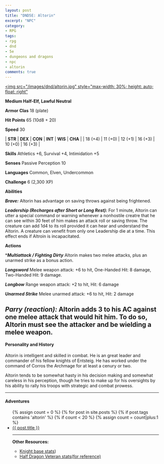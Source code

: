 ```yaml
---
layout: post
title: "DND5E: Altorin"
excerpt: "NPC"
category:
- RPG
tags:
- rpg
- dnd
- 5e
- dungeons and dragons
- npc
- altorin
comments: true
---
```


<a href="https://dviw3bl0enbyw.cloudfront.net/uploads/forum_attachment/file/134120/kolvir_comm_by_yamao-d6uy0t8.jpg"><img src="/images/dnd/altorin.jpg" style="max-width: 30%; height: auto; float: right"</a>

**Medium Half-Elf, Lawful Neutral**

**Armor Clas** 18 (plate)

**Hit Points** 65 (10d8 + 20)

**Speed** 30

| **STR** | **DEX** | **CON** | **INT** | **WIS** | **CHA** |
| 18 (+4) | 11 (+0) | 12 (+1) | 16 (+3) | 10 (+0) | 16 (+3) |

**Skills** Athletics +6, Survival +4, Intimidation +5

**Senses** Passive Perception 10

**Languages** Common, Elven, Undercommon

**Challenge** 6 (2,300 XP)

**Abilities**

***Brave:*** Altorin has advantage on saving throws against being frightened.

***Leadership (Recharges after Short or Long Rest):*** For 1 minute, Altorin can utter a special command or warning whenever a nonhostile creatre that he can see within 30 feet of him makes an attack roll or saving throw.  The creature can add 1d4 to its roll provided it can hear and understand the Altorin.  A creature can venefit from only one Leadership die at a time.  This effect ends if Altroin is incapacitated.

**Actions**

****Multiattack / Fighting Dirty*** Altorin makes two melee attacks, plus an unarmed strike as a bonus action.

***Longsword*** Melee weapon attack: +6 to hit, One-Handed Hit: 8 damage, Two-Handed Hit: 9 damage.

***Longbow*** Range weapon attack: +2 to hit, Hit: 6 damage

***Unarmed Strike*** Melee unarmed attack: +6 to hit, Hit: 2 damage

***Parry (reaction):*** 
Altorin adds 3 to his AC against one melee attack that would hit him.  To do so, Altorin must see the attacker and be wielding a melee weapon.  
---

#### Personality and History

Altorin is intelligent and skilled in combat.  He is an great leader and commander of his fellow knights of Entsteig.  He has worked under the command of Corros the Archmage for at least a cenury or two.

Altorin tends to be somewhat hasty in his decision making and somewhat careless in his perception, though he tries to make up for his oversights by his ability to rally his troops with strategic and combat prowess.

---

#### Adventures

<ul class="posts">
{% assign count = 0 %}
{% for post in site.posts %}
  {% if post.tags contains 'altorin' %}
    {% if count < 20 %}
      {% assign count = count|plus:1 %}
      <div class="post_info">
        <li>
          <a href="{{ post.url }}">{{ post.title }}</a>
        </li>
      </div>

---

**Other Resources:**

- [Knight base stats](https://chisaipete.github.io/bestiary/creatures/knight))
- [Half Dragon Veteran stats(for reference)](https://chisaipete.github.io/bestiary/creatures/half-red-dragon-veteran)